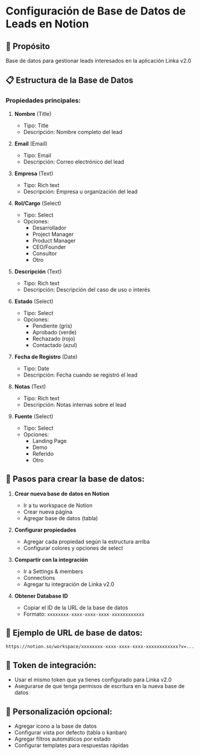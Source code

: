 # Configuración de Base de Datos de Leads en Notion

## 🎯 Propósito
Base de datos para gestionar leads interesados en la aplicación Linka v2.0

## 📋 Estructura de la Base de Datos

### Propiedades principales:

1. **Nombre** (Title)
   - Tipo: Title
   - Descripción: Nombre completo del lead

2. **Email** (Email)
   - Tipo: Email
   - Descripción: Correo electrónico del lead

3. **Empresa** (Text)
   - Tipo: Rich text
   - Descripción: Empresa u organización del lead

4. **Rol/Cargo** (Select)
   - Tipo: Select
   - Opciones:
     - Desarrollador
     - Project Manager
     - Product Manager
     - CEO/Founder
     - Consultor
     - Otro

5. **Descripción** (Text)
   - Tipo: Rich text
   - Descripción: Descripción del caso de uso o interés

6. **Estado** (Select)
   - Tipo: Select
   - Opciones:
     - Pendiente (gris)
     - Aprobado (verde)
     - Rechazado (rojo)
     - Contactado (azul)

7. **Fecha de Registro** (Date)
   - Tipo: Date
   - Descripción: Fecha cuando se registró el lead

8. **Notas** (Text)
   - Tipo: Rich text
   - Descripción: Notas internas sobre el lead

9. **Fuente** (Select)
   - Tipo: Select
   - Opciones:
     - Landing Page
     - Demo
     - Referido
     - Otro

## 🔧 Pasos para crear la base de datos:

1. **Crear nueva base de datos en Notion**
   - Ir a tu workspace de Notion
   - Crear nueva página
   - Agregar base de datos (tabla)

2. **Configurar propiedades**
   - Agregar cada propiedad según la estructura arriba
   - Configurar colores y opciones de select

3. **Compartir con la integración**
   - Ir a Settings & members
   - Connections
   - Agregar tu integración de Linka v2.0

4. **Obtener Database ID**
   - Copiar el ID de la URL de la base de datos
   - Formato: `xxxxxxxx-xxxx-xxxx-xxxx-xxxxxxxxxxxx`

## 📝 Ejemplo de URL de base de datos:
```
https://notion.so/workspace/xxxxxxxx-xxxx-xxxx-xxxx-xxxxxxxxxxxx?v=...
```

## 🔑 Token de integración:
- Usar el mismo token que ya tienes configurado para Linka v2.0
- Asegurarse de que tenga permisos de escritura en la nueva base de datos

## 🎨 Personalización opcional:
- Agregar icono a la base de datos
- Configurar vista por defecto (tabla o kanban)
- Agregar filtros automáticos por estado
- Configurar templates para respuestas rápidas 